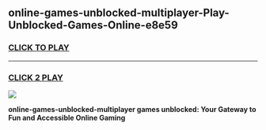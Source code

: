 
## online-games-unblocked-multiplayer-Play-Unblocked-Games-Online-e8e59
<h3>
<a href="https://premium76.site?title=online-games-unblocked-multiplayer&ref=24A">CLICK TO PLAY</a></h3>
<hr>

<h3>
<a href="https://premium76.site?title=online-games-unblocked-multiplayer&ref=24A">CLICK 2 PLAY</a>
  
</h3>

<a href="https://premium76.site?title=online-games-unblocked-multiplayer&ref=24A"><img src="https://clearcache.store/games.png"></a>


**online-games-unblocked-multiplayer games unblocked: Your Gateway to Fun and Accessible Online Gaming**
